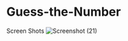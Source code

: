 # Guess-the-Number
Screen Shots
![Screenshot (21)](https://github.com/Jabarsonrichardgs/Guess-the-Number/assets/97936424/c95e4e42-572d-4b68-88b6-ba10b3c4b11f)
